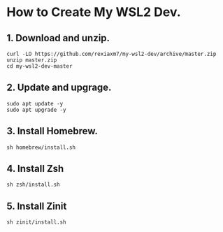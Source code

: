# How to Create My WSL2 Dev.
## 1. Download and unzip.
```
curl -LO https://github.com/rexiaxm7/my-wsl2-dev/archive/master.zip
unzip master.zip
cd my-wsl2-dev-master
```
## 2. Update and upgrage.
```
sudo apt update -y
sudo apt upgrade -y
```

## 3. Install Homebrew.
```
sh homebrew/install.sh
```

## 4. Install Zsh
```
sh zsh/install.sh
```

## 5. Install Zinit
```
sh zinit/install.sh
```